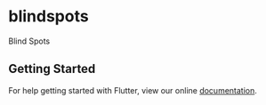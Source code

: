# blindspots

Blind Spots

## Getting Started

For help getting started with Flutter, view our online
[documentation](https://flutter.io/).
